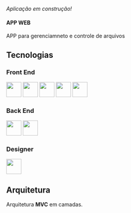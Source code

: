 <p align="justify">
<em>Aplicação em construção!</em> </br>
<h4>APP WEB</h4>
APP para gerenciamneto e controle de arquivos </br> 

## Tecnologias
### Front End
<div style="display: inline_block">
  <img width="40" src="https://cdn.jsdelivr.net/gh/devicons/devicon/icons/html5/html5-original.svg"/>
  <img width="40" src="https://cdn.jsdelivr.net/gh/devicons/devicon/icons/css3/css3-original.svg"/>
  <img width="40" src="https://cdn.jsdelivr.net/gh/devicons/devicon/icons/javascript/javascript-original.svg"/>
  <img width="40" src="https://cdn.jsdelivr.net/gh/devicons/devicon/icons/bootstrap/bootstrap-original.svg"/>
  <img width="40" src="https://cdn.jsdelivr.net/gh/devicons/devicon/icons/jquery/jquery-plain-wordmark.svg"/>
</div>

### Back End
<div style="display: inline_block">
  <img width="40" src="https://cdn.jsdelivr.net/gh/devicons/devicon/icons/dot-net/dot-net-original.svg"/>
  <img width="40" src="https://cdn.jsdelivr.net/gh/devicons/devicon/icons/mysql/mysql-original-wordmark.svg"/>
</div>

### Designer
<div style="display: inline_block">
  <img width="40" src="https://cdn.jsdelivr.net/gh/devicons/devicon/icons/photoshop/photoshop-plain.svg"/>
</div>

## Arquitetura
<p align="justify">
Arquitetura <b>MVC</b> em camadas.
</p>
